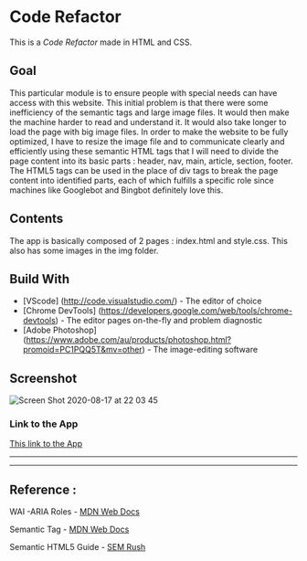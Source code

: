 # Code Refactor
This is a *Code Refactor* made in HTML and CSS.

## Goal
This particular module is to ensure people with special needs can have access with this website. This initial problem is that there were some inefficiency of the semantic tags and large image files. It would then make the machine harder to read and understand it. It would also take longer to load the page with big image files. In order to make the website to be fully optimized, I have to resize the image file and to communicate clearly and efficiently using these semantic HTML tags that I will need to divide the page content into its basic parts : header, nav, main, article, section, footer. The HTML5 tags can be used in the place of div tags to break the page content into identified parts, each of which fulfills a specific role since machines like Googlebot and Bingbot definitely love this.

## Contents
<p>The app is basically composed of 2 pages : index.html and style.css. This also has some images in the img folder.</p> 

## Build With
* [VScode] (http://code.visualstudio.com/) - The editor of choice
* [Chrome DevTools] (https://developers.google.com/web/tools/chrome-devtools) - The editor pages on-the-fly and problem diagnostic
* [Adobe Photoshop] (https://www.adobe.com/au/products/photoshop.html?promoid=PC1PQQ5T&mv=other) - The image-editing software


## Screenshot

![Screen Shot 2020-08-17 at 22 03 45](https://user-images.githubusercontent.com/7066137/90394223-9c1ca400-e0d5-11ea-9dc7-60a035226593.png)

### Link to the App
<a href="https://annisapf.github.io/Bootcamp-Homework-CodeRefactor/">This link to the App</a><hr>
<hr>

## Reference :
WAI -ARIA Roles - [MDN Web Docs](https://developer.mozilla.org/en-US/docs/Web/Accessibility/ARIA/Roles)

Semantic Tag - [MDN Web Docs](https://developer.mozilla.org/en-US/docs/Glossary/Semantics)

Semantic HTML5 Guide - [SEM Rush](https://www.semrush.com/blog/semantic-html5-guide/)
